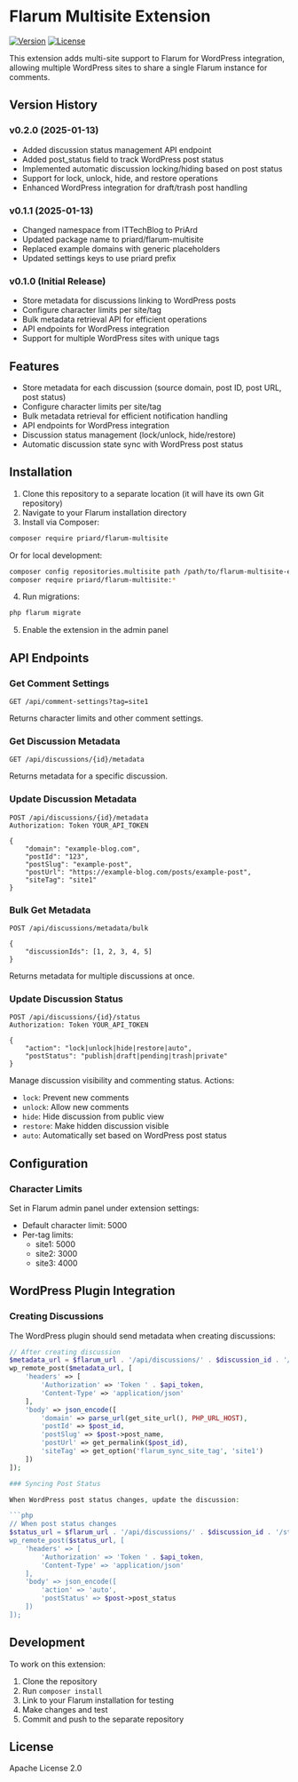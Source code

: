 # Flarum Multisite Extension

[![Version](https://img.shields.io/badge/version-0.2.0-blue.svg)](https://github.com/priard/flarum-multisite-extension/releases)
[![License](https://img.shields.io/badge/license-Apache%202.0-green.svg)](LICENSE)

This extension adds multi-site support to Flarum for WordPress integration, allowing multiple WordPress sites to share a single Flarum instance for comments.

## Version History

### v0.2.0 (2025-01-13)
- Added discussion status management API endpoint
- Added post_status field to track WordPress post status
- Implemented automatic discussion locking/hiding based on post status
- Support for lock, unlock, hide, and restore operations
- Enhanced WordPress integration for draft/trash post handling

### v0.1.1 (2025-01-13)
- Changed namespace from ITTechBlog to PriArd
- Updated package name to priard/flarum-multisite
- Replaced example domains with generic placeholders
- Updated settings keys to use priard prefix

### v0.1.0 (Initial Release)
- Store metadata for discussions linking to WordPress posts
- Configure character limits per site/tag
- Bulk metadata retrieval API for efficient operations
- API endpoints for WordPress integration
- Support for multiple WordPress sites with unique tags

## Features

- Store metadata for each discussion (source domain, post ID, post URL, post status)
- Configure character limits per site/tag
- Bulk metadata retrieval for efficient notification handling
- API endpoints for WordPress integration
- Discussion status management (lock/unlock, hide/restore)
- Automatic discussion state sync with WordPress post status

## Installation

1. Clone this repository to a separate location (it will have its own Git repository)
2. Navigate to your Flarum installation directory
3. Install via Composer:

```bash
composer require priard/flarum-multisite
```

Or for local development:

```bash
composer config repositories.multisite path /path/to/flarum-multisite-extension
composer require priard/flarum-multisite:*
```

4. Run migrations:

```bash
php flarum migrate
```

5. Enable the extension in the admin panel

## API Endpoints

### Get Comment Settings

```
GET /api/comment-settings?tag=site1
```

Returns character limits and other comment settings.

### Get Discussion Metadata

```
GET /api/discussions/{id}/metadata
```

Returns metadata for a specific discussion.

### Update Discussion Metadata

```
POST /api/discussions/{id}/metadata
Authorization: Token YOUR_API_TOKEN

{
    "domain": "example-blog.com",
    "postId": "123",
    "postSlug": "example-post",
    "postUrl": "https://example-blog.com/posts/example-post",
    "siteTag": "site1"
}
```

### Bulk Get Metadata

```
POST /api/discussions/metadata/bulk

{
    "discussionIds": [1, 2, 3, 4, 5]
}
```

Returns metadata for multiple discussions at once.

### Update Discussion Status

```
POST /api/discussions/{id}/status
Authorization: Token YOUR_API_TOKEN

{
    "action": "lock|unlock|hide|restore|auto",
    "postStatus": "publish|draft|pending|trash|private"
}
```

Manage discussion visibility and commenting status. Actions:
- `lock`: Prevent new comments
- `unlock`: Allow new comments
- `hide`: Hide discussion from public view
- `restore`: Make hidden discussion visible
- `auto`: Automatically set based on WordPress post status

## Configuration

### Character Limits

Set in Flarum admin panel under extension settings:

- Default character limit: 5000
- Per-tag limits:
  - site1: 5000
  - site2: 3000
  - site3: 4000

## WordPress Plugin Integration

### Creating Discussions

The WordPress plugin should send metadata when creating discussions:

```php
// After creating discussion
$metadata_url = $flarum_url . '/api/discussions/' . $discussion_id . '/metadata';
wp_remote_post($metadata_url, [
    'headers' => [
        'Authorization' => 'Token ' . $api_token,
        'Content-Type' => 'application/json'
    ],
    'body' => json_encode([
        'domain' => parse_url(get_site_url(), PHP_URL_HOST),
        'postId' => $post_id,
        'postSlug' => $post->post_name,
        'postUrl' => get_permalink($post_id),
        'siteTag' => get_option('flarum_sync_site_tag', 'site1')
    ])
]);

### Syncing Post Status

When WordPress post status changes, update the discussion:

```php
// When post status changes
$status_url = $flarum_url . '/api/discussions/' . $discussion_id . '/status';
wp_remote_post($status_url, [
    'headers' => [
        'Authorization' => 'Token ' . $api_token,
        'Content-Type' => 'application/json'
    ],
    'body' => json_encode([
        'action' => 'auto',
        'postStatus' => $post->post_status
    ])
]);
```

## Development

To work on this extension:

1. Clone the repository
2. Run `composer install`
3. Link to your Flarum installation for testing
4. Make changes and test
5. Commit and push to the separate repository

## License

Apache License 2.0
